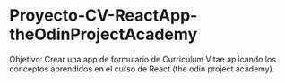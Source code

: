 # Proyecto-CV-ReactApp-theOdinProjectAcademy
Objetivo: Crear una app de formulario de Curriculum Vitae aplicando los conceptos aprendidos en el curso de React (the odin project academy).